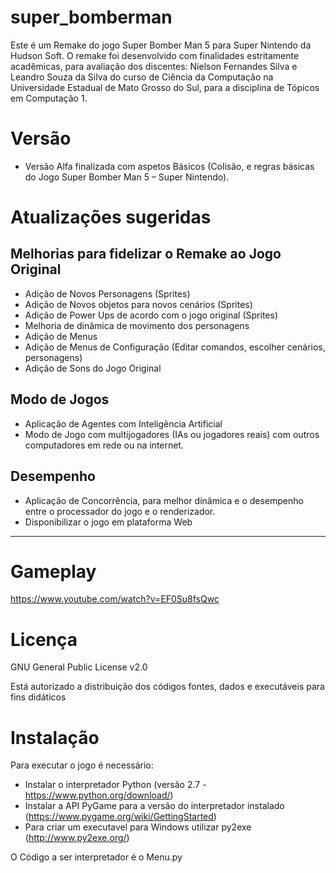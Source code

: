 # super_bomberman

Este é um Remake do jogo Super Bomber Man 5 para Super Nintendo da Hudson Soft. O remake foi desenvolvido com finalidades estritamente acadêmicas, para avaliação dos discentes: Nielson Fernandes Silva e Leandro Souza da Silva do curso de Ciência da Computação na Universidade Estadual de Mato Grosso do Sul, para a disciplina de Tópicos em Computação 1.

# Versão

- Versão Alfa finalizada com aspetos Básicos (Colisão, e regras básicas do Jogo Super Bomber Man 5 – Super Nintendo).

#  Atualizações sugeridas

## Melhorias para fidelizar o Remake ao Jogo Original
- Adição de Novos Personagens (Sprites)
- Adição de Novos objetos para novos cenários (Sprites)
- Adição de Power Ups de acordo com o jogo original (Sprites)
- Melhoria de dinâmica de movimento dos personagens
- Adição de Menus
- Adição de Menus de Configuração (Editar comandos, escolher cenários, personagens)
- Adição de Sons do Jogo Original

## Modo de Jogos
- Aplicação de Agentes com Inteligência Artificial
- Modo de Jogo com multijogadores (IAs ou jogadores reais) com outros computadores em rede ou na internet.

## Desempenho
- Aplicação de Concorrência, para melhor dinâmica e o desempenho entre o processador do jogo e o renderizador.
- Disponibilizar o jogo em plataforma Web
------------------------------------------------------------------------------------------------------------------------------

# Gameplay

 https://www.youtube.com/watch?v=EF0Su8fsQwc


# Licença

GNU General Public License v2.0

Está autorizado a distribuição dos códigos fontes, dados e executáveis para fins didáticos


# Instalação

Para executar o jogo é necessário:
- Instalar o interpretador Python (versão 2.7 - https://www.python.org/download/)
- Instalar a API PyGame para a versão do interpretador instalado  (https://www.pygame.org/wiki/GettingStarted)
- Para criar um executavel para Windows utilizar py2exe (http://www.py2exe.org/)

O Código a ser interpretador é o Menu.py